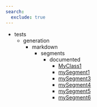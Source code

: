 ```yaml
---
search:
  exclude: true
---
```


- tests
    - generation
        - markdown
            - segments
                - documented
                    - [MyClass1](tests/generation/markdown/segments/documented/MyClass1.md)
                    - [mySegment1](tests/generation/markdown/segments/documented/mySegment1.md)
                    - [mySegment3](tests/generation/markdown/segments/documented/mySegment3.md)
                    - [mySegment4](tests/generation/markdown/segments/documented/mySegment4.md)
                    - [mySegment5](tests/generation/markdown/segments/documented/mySegment5.md)
                    - [mySegment6](tests/generation/markdown/segments/documented/mySegment6.md)
